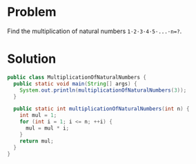 # Problem

Find the multiplication of natural numbers `1⋅2⋅3⋅4⋅5⋅...⋅n=?`.

# Solution

```java
public class MultiplicationOfNaturalNumbers {
  public static void main(String[] args) {
    System.out.println(multiplicationOfNaturalNumbers(3));
  }

  public static int multiplicationOfNaturalNumbers(int n) {
    int mul = 1;
    for (int i = 1; i <= n; ++i) {
      mul = mul * i;
    }
    return mul;
  }
}
```

